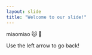 ```yaml
---
layout: slide
title: "Welcome to our slide!"
---
```

miaomiao :cat:
:rabbit:

Use the left arrow to go back!
